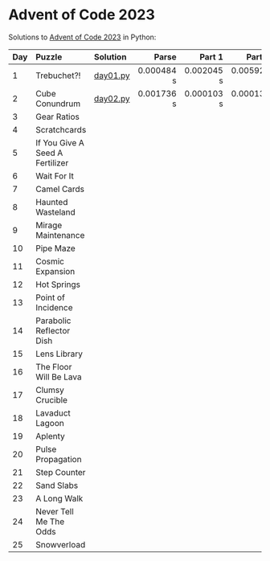 # Advent of Code 2023

Solutions to [Advent of Code 2023](https://adventofcode.com/2023/) in Python:

| Day | Puzzle                          | Solution                   |      Parse |     Part 1 |     Part 2 |
|:----|:--------------------------------|:---------------------------|-----------:|-----------:|-----------:|
| 1   | Trebuchet?!                     | [day01.py](Day01/day01.py) | 0.000484 s | 0.002045 s | 0.005920 s |
| 2   | Cube Conundrum                  | [day02.py](Day02/day02.py) | 0.001736 s | 0.000103 s | 0.000131 s |
| 3   | Gear Ratios                     |                            |            |            |            |
| 4   | Scratchcards                    |                            |            |            |            |
| 5   | If You Give A Seed A Fertilizer |                            |            |            |            |
| 6   | Wait For It                     |                            |            |            |            |
| 7   | Camel Cards                     |                            |            |            |            |
| 8   | Haunted Wasteland               |                            |            |            |            |
| 9   | Mirage Maintenance              |                            |            |            |            |
| 10  | Pipe Maze                       |                            |            |            |            |
| 11  | Cosmic Expansion                |                            |            |            |            |
| 12  | Hot Springs                     |                            |            |            |            |
| 13  | Point of Incidence              |                            |            |            |            |
| 14  | Parabolic Reflector Dish        |                            |            |            |            |
| 15  | Lens Library                    |                            |            |            |            |
| 16  | The Floor Will Be Lava          |                            |            |            |            |
| 17  | Clumsy Crucible                 |                            |            |            |            |
| 18  | Lavaduct Lagoon                 |                            |            |            |            |
| 19  | Aplenty                         |                            |            |            |            |
| 20  | Pulse Propagation               |                            |            |            |            |
| 21  | Step Counter                    |                            |            |            |            |
| 22  | Sand Slabs                      |                            |            |            |            |
| 23  | A Long Walk                     |                            |            |            |            |
| 24  | Never Tell Me The Odds          |                            |            |            |            |
| 25  | Snowverload                     |                            |            |            |            |
